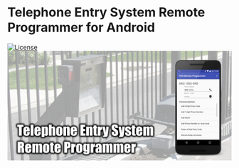 # Telephone Entry System Remote Programmer for Android

[![License](https://img.shields.io/badge/License-Apache%202.0-blue.svg)](https://opensource.org/licenses/Apache-2.0)
[![TESRemoteProgrammer](images/feature_graphic.png)](http://mobile.thauvin.net/android/)
